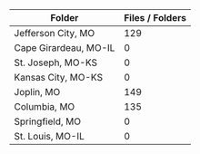 | Folder                |   Files / Folders |
|-----------------------|-------------------|
| Jefferson City, MO    |               129 |
| Cape Girardeau, MO-IL |                 0 |
| St. Joseph, MO-KS     |                 0 |
| Kansas City, MO-KS    |                 0 |
| Joplin, MO            |               149 |
| Columbia, MO          |               135 |
| Springfield, MO       |                 0 |
| St. Louis, MO-IL      |                 0 |